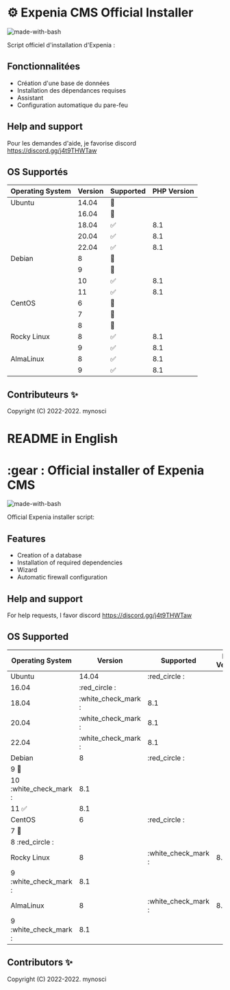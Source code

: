 # :gear: Expenia CMS Official Installer
![made-with-bash](https://img.shields.io/badge/-Made%20with%20Bash-1f425f.svg)

Script officiel d'installation d'Expenia : 
## Fonctionnalitées

- Création d'une base de données 
- Installation des dépendances requises
- Assistant
- Configuration automatique du pare-feu

## Help and support
Pour les demandes d'aide, je favorise discord https://discord.gg/j4t9THWTaw



## OS Supportés

| Operating System | Version | Supported          | PHP Version |
| ---------------- | ------- | ------------------ | ----------- |
| Ubuntu           | 14.04   | :red_circle:       |             |
|                  | 16.04   | :red_circle:     |             |
|                  | 18.04   | :white_check_mark: | 8.1         |
|                  | 20.04   | :white_check_mark: | 8.1         |
|                  | 22.04   | :white_check_mark: | 8.1         |
| Debian           | 8       | :red_circle:     |             |
|                  | 9       | :red_circle:     |             |
|                  | 10      | :white_check_mark: | 8.1         |
|                  | 11      | :white_check_mark: | 8.1         |
| CentOS           | 6       | :red_circle:       |             |
|                  | 7       | :red_circle:     |             |
|                  | 8       | :red_circle:   |             |
| Rocky Linux      | 8       | :white_check_mark: | 8.1         |
|                  | 9       | :white_check_mark: | 8.1         |
| AlmaLinux        | 8       | :white_check_mark: | 8.1         |
|                  | 9       | :white_check_mark: | 8.1         |



## Contributeurs ✨

Copyright (C) 2022-2022. mynosci


# README in English
# :gear : Official installer of Expenia CMS
![made-with-bash](https://img.shields.io/badge/-Made%20with%20Bash-1f425f.svg)

Official Expenia installer script: 
## Features

- Creation of a database 
- Installation of required dependencies
- Wizard
- Automatic firewall configuration

## Help and support
For help requests, I favor discord https://discord.gg/j4t9THWTaw



## OS Supported

| Operating System | Version | Supported | PHP Version
| ---------------- | ------- | ------------------ | ----------- |
| Ubuntu | 14.04 | :red_circle : |
| 16.04 | :red_circle : |
| 18.04 | :white_check_mark : | 8.1 |
| 20.04 | :white_check_mark : | 8.1 |
| 22.04 | :white_check_mark : | 8.1 |
| Debian | 8 | :red_circle : |
| 9 :red_circle: |
| 10 :white_check_mark : | 8.1 |
| 11 :white_check_mark: | 8.1 |
| CentOS | 6 | :red_circle : |
| 7 :red_circle: |
| 8 :red_circle : |
| Rocky Linux | 8 | :white_check_mark : | 8.1 |
| 9 :white_check_mark : | 8.1 |
| AlmaLinux | 8 | :white_check_mark : | 8.1 |
| 9 :white_check_mark : | 8.1 |



## Contributors ✨

Copyright (C) 2022-2022. mynosci

